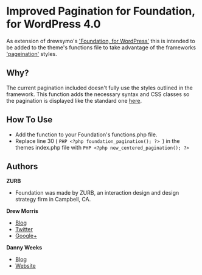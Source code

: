 # Improved Pagination for Foundation, for WordPress 4.0

As extension of drewsymo's ['Foundation, for WordPress'](https://github.com/drewsymo/Foundation) this is intended to be added to the theme's functions file to take advantage of the frameworks ['pageination'](http://foundation.zurb.com/docs/components/pagination.html) styles.

## Why?

The current pagination included doesn't fully use the styles outlined in the framework. This function adds the necessary syntax and CSS classes so the pagination is displayed like the standard one [here](http://foundation.zurb.com/docs/components/pagination.html).

## How To Use

 - Add the function to your Foundation's functions.php file.
 - Replace line 30 ( ```PHP <?php foundation_pagination(); ?> ```) in the themes index.php file with ```PHP <?php new_centered_pagination(); ?> ```

## Authors

**ZURB**

+ Foundation was made by ZURB, an interaction design and design strategy firm in Campbell, CA.

**Drew Morris**

+ [Blog](http://drewsymo.com/)
+ [Twitter](http://twitter.com/drewsymo/)
+ [Google+](https://plus.google.com/114153589610660530694/)

**Danny Weeks**

+ [Blog](http://blog.dannyweeks.com)
+ [Website](http://dannyweeks.com)